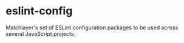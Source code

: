 # eslint-config

Matchlayer's set of ESLint configuration packages to be used across several JavaScript projects.
